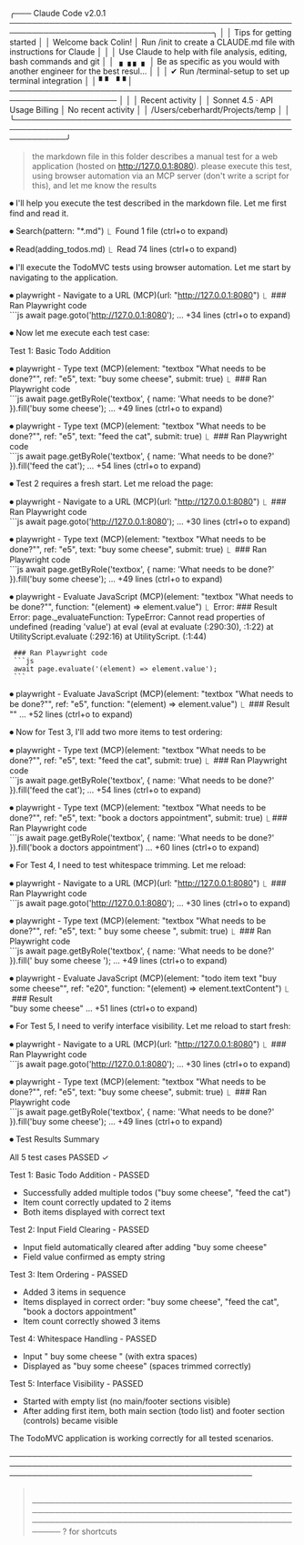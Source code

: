 
╭─── Claude Code v2.0.1 ──────────────────────────────────────────────────────────────────────────────────────╮
│                                     │ Tips for getting started                                              │
│         Welcome back Colin!         │ Run /init to create a CLAUDE.md file with instructions for Claude     │
│                                     │ Use Claude to help with file analysis, editing, bash commands and git │
│              ▗ ▗   ▖ ▖              │ Be as specific as you would with another engineer for the best resul… │
│                                     │ ✔ Run /terminal-setup to set up terminal integration                  │
│                ▘▘ ▝▝                │ ───────────────────────────────────────────────────────────────────── │
│                                     │ Recent activity                                                       │
│   Sonnet 4.5 · API Usage Billing    │ No recent activity                                                    │
│   /Users/ceberhardt/Projects/temp   │                                                                       │
╰─────────────────────────────────────────────────────────────────────────────────────────────────────────────╯

> the markdown file in this folder describes a manual test for a web application (hosted on 
http://127.0.0.1:8080). please execute this test, using browser automation via an MCP server (don't write a
 script for this), and let me know the results 

⏺ I'll help you execute the test described in the markdown file. Let me first find and read it.

⏺ Search(pattern: "*.md")
  ⎿  Found 1 file (ctrl+o to expand)

⏺ Read(adding_todos.md)
  ⎿  Read 74 lines (ctrl+o to expand)

⏺ I'll execute the TodoMVC tests using browser automation. Let me start by navigating to the application.

⏺ playwright - Navigate to a URL (MCP)(url: "http://127.0.0.1:8080")
  ⎿  ### Ran Playwright code                                                                              
     ```js
     await page.goto('http://127.0.0.1:8080');
     … +34 lines (ctrl+o to expand)

⏺ Now let me execute each test case:

  Test 1: Basic Todo Addition

⏺ playwright - Type text (MCP)(element: "textbox \"What needs to be done?\"", ref: "e5", text: "buy some
                              cheese", submit: true)
  ⎿  ### Ran Playwright code                                                                              
     ```js
     await page.getByRole('textbox', { name: 'What needs to be done?' }).fill('buy some cheese');
     … +49 lines (ctrl+o to expand)

⏺ playwright - Type text (MCP)(element: "textbox \"What needs to be done?\"", ref: "e5", text: "feed the cat",
                              submit: true)
  ⎿  ### Ran Playwright code                                                                              
     ```js
     await page.getByRole('textbox', { name: 'What needs to be done?' }).fill('feed the cat');
     … +54 lines (ctrl+o to expand)

⏺ Test 2 requires a fresh start. Let me reload the page:

⏺ playwright - Navigate to a URL (MCP)(url: "http://127.0.0.1:8080")
  ⎿  ### Ran Playwright code                                                                              
     ```js
     await page.goto('http://127.0.0.1:8080');
     … +30 lines (ctrl+o to expand)

⏺ playwright - Type text (MCP)(element: "textbox \"What needs to be done?\"", ref: "e5", text: "buy some
                              cheese", submit: true)
  ⎿  ### Ran Playwright code                                                                              
     ```js
     await page.getByRole('textbox', { name: 'What needs to be done?' }).fill('buy some cheese');
     … +49 lines (ctrl+o to expand)

⏺ playwright - Evaluate JavaScript (MCP)(element: "textbox \"What needs to be done?\"", function: "(element) =>
                                         element.value")
  ⎿  Error: ### Result
     Error: page._evaluateFunction: TypeError: Cannot read properties of undefined (reading 'value')
         at eval (eval at evaluate (:290:30), <anonymous>:1:22)
         at UtilityScript.evaluate (<anonymous>:292:16)
         at UtilityScript.<anonymous> (<anonymous>:1:44)

     ### Ran Playwright code
     ```js
     await page.evaluate('(element) => element.value');
     ```

⏺ playwright - Evaluate JavaScript (MCP)(element: "textbox \"What needs to be done?\"", ref: "e5", function:
                                        "(element) => element.value")
  ⎿  ### Result                                                                                           
     ""
     … +52 lines (ctrl+o to expand)

⏺ Now for Test 3, I'll add two more items to test ordering:

⏺ playwright - Type text (MCP)(element: "textbox \"What needs to be done?\"", ref: "e5", text: "feed the cat",
                              submit: true)
  ⎿  ### Ran Playwright code                                                                              
     ```js
     await page.getByRole('textbox', { name: 'What needs to be done?' }).fill('feed the cat');
     … +54 lines (ctrl+o to expand)

⏺ playwright - Type text (MCP)(element: "textbox \"What needs to be done?\"", ref: "e5", text: "book a doctors
                              appointment", submit: true)
  ⎿ ### Ran Playwright code                                                                               
    ```js
    await page.getByRole('textbox', { name: 'What needs to be done?' }).fill('book a doctors appointment')
    … +60 lines (ctrl+o to expand)


⏺ For Test 4, I need to test whitespace trimming. Let me reload:

⏺ playwright - Navigate to a URL (MCP)(url: "http://127.0.0.1:8080")
  ⎿  ### Ran Playwright code                                                                              
     ```js
     await page.goto('http://127.0.0.1:8080');
     … +30 lines (ctrl+o to expand)

⏺ playwright - Type text (MCP)(element: "textbox \"What needs to be done?\"", ref: "e5", text: "   buy some
                              cheese  ", submit: true)
  ⎿  ### Ran Playwright code                                                                              
     ```js
     await page.getByRole('textbox', { name: 'What needs to be done?' }).fill('   buy some cheese  ');
     … +49 lines (ctrl+o to expand)

⏺ playwright - Evaluate JavaScript (MCP)(element: "todo item text \"buy some cheese\"", ref: "e20", function:
                                        "(element) => element.textContent")
  ⎿  ### Result                                                                                           
     "buy some cheese"
     … +51 lines (ctrl+o to expand)

⏺ For Test 5, I need to verify interface visibility. Let me reload to start fresh:

⏺ playwright - Navigate to a URL (MCP)(url: "http://127.0.0.1:8080")
  ⎿  ### Ran Playwright code                                                                              
     ```js
     await page.goto('http://127.0.0.1:8080');
     … +30 lines (ctrl+o to expand)

⏺ playwright - Type text (MCP)(element: "textbox \"What needs to be done?\"", ref: "e5", text: "buy some
                              cheese", submit: true)
  ⎿  ### Ran Playwright code                                                                              
     ```js
     await page.getByRole('textbox', { name: 'What needs to be done?' }).fill('buy some cheese');
     … +49 lines (ctrl+o to expand)

⏺ Test Results Summary

  All 5 test cases PASSED ✓

  Test 1: Basic Todo Addition - PASSED
  - Successfully added multiple todos ("buy some cheese", "feed the cat")
  - Item count correctly updated to 2 items
  - Both items displayed with correct text

  Test 2: Input Field Clearing - PASSED
  - Input field automatically cleared after adding "buy some cheese"
  - Field value confirmed as empty string

  Test 3: Item Ordering - PASSED
  - Added 3 items in sequence
  - Items displayed in correct order: "buy some cheese", "feed the cat", "book a doctors appointment"
  - Item count correctly showed 3 items

  Test 4: Whitespace Handling - PASSED
  - Input "   buy some cheese  " (with extra spaces)
  - Displayed as "buy some cheese" (spaces trimmed correctly)

  Test 5: Interface Visibility - PASSED
  - Started with empty list (no main/footer sections visible)
  - After adding first item, both main section (todo list) and footer section (controls) became visible

  The TodoMVC application is working correctly for all tested scenarios.

───────────────────────────────────────────────────────────────────────────────────────────────────────────────────────────────────────────────
>  
───────────────────────────────────────────────────────────────────────────────────────────────────────────────────────────────────────────────
  ? for shortcuts

